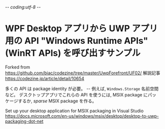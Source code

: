 -*- coding:utf-8 -*-

# WPF Desktop アプリから UWP アプリ用の API "Windows Runtime APIs" (WinRT APIs) を呼び出すサンプル



Forked from https://github.com/biac/codezine/tree/master/UwpForefront/UF02/
解説記事  https://codezine.jp/article/detail/10654


多くの API は package identity が必要。 -- 例えば, `Windows.Storage` 名前空間など。
デスクトップアプリでこれらの API を使うには, MSIX package にパッケージするか, *sparse* MSIX package を作る。

Set up your desktop application for MSIX packaging in Visual Studio
https://docs.microsoft.com/en-us/windows/msix/desktop/desktop-to-uwp-packaging-dot-net

